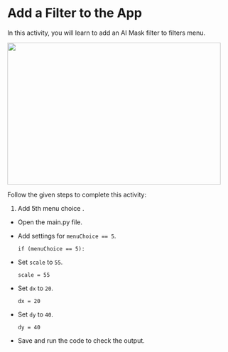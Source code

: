 Add a Filter to the App
========================

In this activity, you will learn to add an AI Mask filter to filters menu.

<img src= "https://media.slid.es/uploads/1525749/images/10515326/AA1.gif" width = "480" height = "320">


Follow the given steps to complete this activity:

1. Add 5th menu choice .

* Open the main.py file.

* Add settings for `menuChoice == 5`.

    `if (menuChoice == 5):`

* Set `scale` to `55`.

    `scale = 55`

* Set `dx` to `20`.

    `dx = 20`

* Set `dy` to `40`.

    `dy = 40`

* Save and run the code to check the output.






